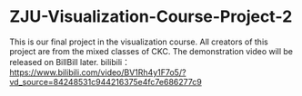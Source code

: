 # ZJU-Visualization-Course-Project-2
 This is our final project in the visualization course. All creators of this project are from the mixed classes of CKC. The demonstration video will be released on BillBill later.
bilibili：https://www.bilibili.com/video/BV1Rh4y1F7o5/?vd_source=84248531c944216375e4fc7e686277c9
